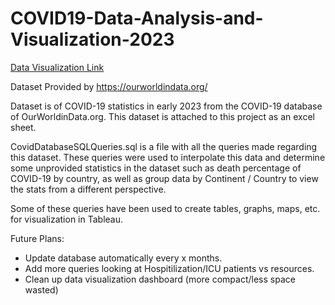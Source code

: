 # COVID19-Data-Analysis-and-Visualization-2023

[Data Visualization Link](https://public.tableau.com/views/COVID-19DataAnalysisandVisualization2023/Dashboard1?:language=en-US&publish=yes&:display_count=n&:origin=viz_share_link)

Dataset Provided by https://ourworldindata.org/

Dataset is of COVID-19 statistics in early 2023 from the COVID-19 database of OurWorldinData.org. 
This dataset is attached to this project as an excel sheet.

CovidDatabaseSQLQueries.sql is a file with all the queries made regarding this dataset.
These queries were used to interpolate this data and determine some unprovided statistics in the dataset such as death percentage of COVID-19 by country, as well as group data by Continent / Country to view the stats from a different perspective. 

Some of these queries have been used to create tables, graphs, maps, etc. for visualization in Tableau.

Future Plans:
   - Update database automatically every x months.
   - Add more queries looking at Hospitilization/ICU patients vs resources.
   - Clean up data visualization dashboard (more compact/less space wasted)


